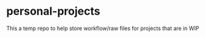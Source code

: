 # personal-projects

This a temp repo to help store workflow/raw files for projects that are in WIP
